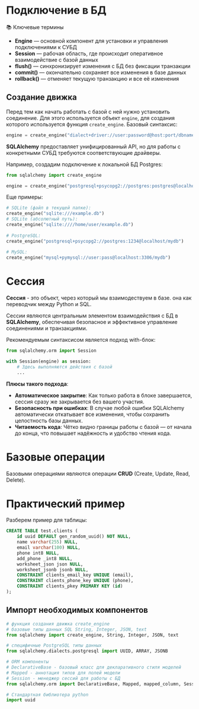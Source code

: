 # Подключение в БД

📚 Ключевые термины

- **Engine** — основной компонент для установки и управления подключениями к СУБД
- **Session** — рабочая область, где происходит оперативное взаимодействие с базой данных
- **flush()** — синхронизирует изменения с БД без фиксации транзакции
- **commit()** — окончательно сохраняет все изменения в базе данных
- **rollback()** — отменяет текущую транзакцию и все её изменения

## Создание движка

Перед тем как начать работать с базой с ней нужно установить соединение. Для этого используется объект `engine`, для создания которого используется функция `create_engine`. Базовый синтаксис:  
```python
engine = create_engine("dialect+driver://user:password@host:port/dbname")
```  
**SQLAlchemy** предоставляет унифицированный API, но для работы с конкретными СУБД требуются соответствующие драйверы.  

Например, создадим подключение к локальной БД Postgres:  
```python
from sqlalchemy import create_engine

engine = create_engine("postgresql+psycopg2://postgres:postgres@localhost/postgres")
```

Еще примеры:
```python
# SQLite (файл в текущей папке):
create_engine("sqlite:///example.db")
# SQLite (абсолютный путь):
create_engine("sqlite:////home/user/example.db")
                  
# PostgreSQL:
create_engine("postgresql+psycopg2://postgres:1234@localhost/mydb")
                  
# MySQL:
create_engine("mysql+pymysql://user:pass@localhost:3306/mydb")
```

# Сессия

**Сессия** - это объект, через который мы взаимодествуем в базе. она как переводчик между Python и SQL.  

Сессии являются центральным элементом взаимодействия с БД в **SQLAlchemy**, обеспечивая безопасное и эффективное управление соединениями и транзакциями.  

Рекомендуемым синтаксисом является подход with-блок:
```python
from sqlalchemy.orm import Session

with Session(engine) as session:
    # Здесь выполняются действия с базой
    ...
```

**Плюсы такого подхода**:  
- **Автоматическое закрытие**: Как только работа в блоке завершается, сессия сразу же закрывается без вашего участия.  
- **Безопасность при ошибках**: В случае любой ошибки SQLAlchemy автоматически откатывает все изменения, чтобы сохранить целостность базы данных.  
- **Читаемость кода**: Чётко видно границы работы с базой — от начала до конца, что повышает надёжность и удобство чтения кода.  

# Базовые операции

Базовыми операциями являются операции **CRUD** (Create, Update, Read, Delete).  

# Практический пример
Разберем пример для таблицы:
```sql
CREATE TABLE test.clients (
	id uuid DEFAULT gen_random_uuid() NOT NULL,
	name varchar(255) NULL,
	email varchar(100) NULL,
	phone int8 NULL,
	add_phone _int8 NULL,
	worksheet_json json NULL,
	worksheet_jsonb jsonb NULL,
	CONSTRAINT clients_email_key UNIQUE (email),
	CONSTRAINT clients_phone_key UNIQUE (phone),
	CONSTRAINT clients_pkey PRIMARY KEY (id)
);
```

## Импорт необходимых компонентов
```python
# функция создания движка create_engine
# базовые типы данных SQL String, Integer, JSON, text 
from sqlalchemy import create_engine, String, Integer, JSON, text 

# специфичные PostgreSQL типы данных
from sqlalchemy.dialects.postgresql import UUID, ARRAY, JSONB

# ORM компоненты
# DeclarativeBase - базовый класс для декларативного стиля моделей
# Mapped - аннотация типов для полей модели
# Session - менеджер сессий для работы с БД
from sqlalchemy.orm import DeclarativeBase, Mapped, mapped_column, Session

# Стандартная библиотера python
import uuid
```